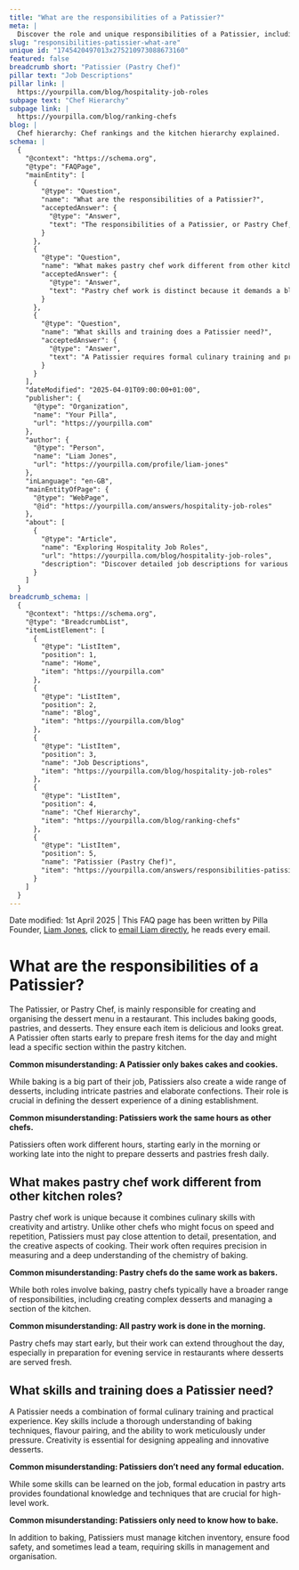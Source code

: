 ```yaml
---
title: "What are the responsibilities of a Patissier?"
meta: |
  Discover the role and unique responsibilities of a Patissier, including their creative and managerial duties, and the necessary skills and training.
slug: "responsibilities-patissier-what-are"
unique id: "1745420497013x275210973088673160"
featured: false
breadcrumb short: "Patissier (Pastry Chef)"
pillar text: "Job Descriptions"
pillar link: |
  https://yourpilla.com/blog/hospitality-job-roles
subpage text: "Chef Hierarchy"
subpage link: |
  https://yourpilla.com/blog/ranking-chefs
blog: |
  Chef hierarchy: Chef rankings and the kitchen hierarchy explained.
schema: |
  {
    "@context": "https://schema.org",
    "@type": "FAQPage",
    "mainEntity": [
      {
        "@type": "Question",
        "name": "What are the responsibilities of a Patissier?",
        "acceptedAnswer": {
          "@type": "Answer",
          "text": "The responsibilities of a Patissier, or Pastry Chef, include creating and managing the dessert menu, baking goods, and ensuring each item is both delicious and beautifully presented. They often start early to prepare fresh items and may lead a specific section within the pastry kitchen. In addition to baking cakes and cookies, a Patissier also prepares a variety of intricate pastries and elaborate confections."
        }
      },
      {
        "@type": "Question",
        "name": "What makes pastry chef work different from other kitchen roles?",
        "acceptedAnswer": {
          "@type": "Answer",
          "text": "Pastry chef work is distinct because it demands a blend of culinary expertise, creativity, and meticulous attention to detail. Unlike other kitchen roles that might emphasize speed, Patissiers focus on the artistic and presentation aspects of cooking, requiring precise measuring and understanding of the chemistry involved in baking."
        }
      },
      {
        "@type": "Question",
        "name": "What skills and training does a Patissier need?",
        "acceptedAnswer": {
          "@type": "Answer",
          "text": "A Patissier requires formal culinary training and practical experience. Essential skills include a deep understanding of baking techniques and flavour pairing, along with the ability to work carefully under pressure. Creativity is vital for designing appealing, innovative desserts. Additionally, Patissiers need skills in managing kitchen inventory, ensuring food safety, and potentially leading a team."
        }
      }
    ],
    "dateModified": "2025-04-01T09:00:00+01:00",
    "publisher": {
      "@type": "Organization",
      "name": "Your Pilla",
      "url": "https://yourpilla.com"
    },
    "author": {
      "@type": "Person",
      "name": "Liam Jones",
      "url": "https://yourpilla.com/profile/liam-jones"
    },
    "inLanguage": "en-GB",
    "mainEntityOfPage": {
      "@type": "WebPage",
      "@id": "https://yourpilla.com/answers/hospitality-job-roles"
    },
    "about": [
      {
        "@type": "Article",
        "name": "Exploring Hospitality Job Roles",
        "url": "https://yourpilla.com/blog/hospitality-job-roles",
        "description": "Discover detailed job descriptions for various roles within the hospitality industry, including guidance on specific duties and tasks."
      }
    ]
  }
breadcrumb_schema: |
  {
    "@context": "https://schema.org",
    "@type": "BreadcrumbList",
    "itemListElement": [
      {
        "@type": "ListItem",
        "position": 1,
        "name": "Home",
        "item": "https://yourpilla.com"
      },
      {
        "@type": "ListItem",
        "position": 2,
        "name": "Blog",
        "item": "https://yourpilla.com/blog"
      },
      {
        "@type": "ListItem",
        "position": 3,
        "name": "Job Descriptions",
        "item": "https://yourpilla.com/blog/hospitality-job-roles"
      },
      {
        "@type": "ListItem",
        "position": 4,
        "name": "Chef Hierarchy",
        "item": "https://yourpilla.com/blog/ranking-chefs"
      },
      {
        "@type": "ListItem",
        "position": 5,
        "name": "Patissier (Pastry Chef)",
        "item": "https://yourpilla.com/answers/responsibilities-patissier-what-are"
      }
    ]
  }
---
```


Date modified: 1st April 2025 | This FAQ page has been written by Pilla Founder, [Liam Jones](https://yourpilla.com/profile/liam-jones), click to [email Liam directly](https://mailto:liam@yourpilla.com), he reads every email.

# What are the responsibilities of a Patissier?

The Patissier, or Pastry Chef, is mainly responsible for creating and organising the dessert menu in a restaurant. This includes baking goods, pastries, and desserts. They ensure each item is delicious and looks great. A Patissier often starts early to prepare fresh items for the day and might lead a specific section within the pastry kitchen.

**Common misunderstanding: A Patissier only bakes cakes and cookies.**

While baking is a big part of their job, Patissiers also create a wide range of desserts, including intricate pastries and elaborate confections. Their role is crucial in defining the dessert experience of a dining establishment.

**Common misunderstanding: Patissiers work the same hours as other chefs.**

Patissiers often work different hours, starting early in the morning or working late into the night to prepare desserts and pastries fresh daily.

## What makes pastry chef work different from other kitchen roles?

Pastry chef work is unique because it combines culinary skills with creativity and artistry. Unlike other chefs who might focus on speed and repetition, Patissiers must pay close attention to detail, presentation, and the creative aspects of cooking. Their work often requires precision in measuring and a deep understanding of the chemistry of baking.

**Common misunderstanding: Pastry chefs do the same work as bakers.**

While both roles involve baking, pastry chefs typically have a broader range of responsibilities, including creating complex desserts and managing a section of the kitchen.

**Common misunderstanding: All pastry work is done in the morning.**

Pastry chefs may start early, but their work can extend throughout the day, especially in preparation for evening service in restaurants where desserts are served fresh.

## What skills and training does a Patissier need?

A Patissier needs a combination of formal culinary training and practical experience. Key skills include a thorough understanding of baking techniques, flavour pairing, and the ability to work meticulously under pressure. Creativity is essential for designing appealing and innovative desserts.

**Common misunderstanding: Patissiers don’t need any formal education.**

While some skills can be learned on the job, formal education in pastry arts provides foundational knowledge and techniques that are crucial for high-level work.

**Common misunderstanding: Patissiers only need to know how to bake.**

In addition to baking, Patissiers must manage kitchen inventory, ensure food safety, and sometimes lead a team, requiring skills in management and organisation.